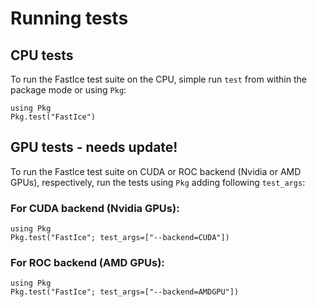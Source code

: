 # Running tests

## CPU tests

To run the FastIce test suite on the CPU, simple run `test` from within the package mode or using `Pkg`:
```julia-repl
using Pkg
Pkg.test("FastIce")
```

## GPU tests - needs update!

To run the FastIce test suite on CUDA or ROC backend (Nvidia or AMD GPUs), respectively, run the tests using `Pkg` adding following `test_args`:

### For CUDA backend (Nvidia GPUs):

```julia-repl
using Pkg
Pkg.test("FastIce"; test_args=["--backend=CUDA"])
```

### For ROC backend (AMD GPUs):

```julia-repl
using Pkg
Pkg.test("FastIce"; test_args=["--backend=AMDGPU"])
```
